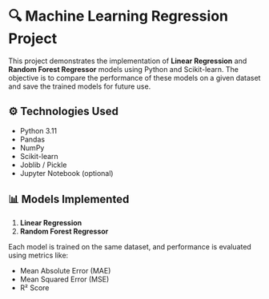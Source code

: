 # 🔍 Machine Learning Regression Project

This project demonstrates the implementation of **Linear Regression** and **Random Forest Regressor** models using Python and Scikit-learn. The objective is to compare the performance of these models on a given dataset and save the trained models for future use.

## ⚙️ Technologies Used

- Python 3.11
- Pandas
- NumPy
- Scikit-learn
- Joblib / Pickle
- Jupyter Notebook (optional)


## 📊 Models Implemented

1. **Linear Regression**
2. **Random Forest Regressor**

Each model is trained on the same dataset, and performance is evaluated using metrics like:
- Mean Absolute Error (MAE)
- Mean Squared Error (MSE)
- R² Score
